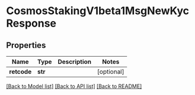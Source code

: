 # CosmosStakingV1beta1MsgNewKycResponse

## Properties
Name | Type | Description | Notes
------------ | ------------- | ------------- | -------------
**retcode** | **str** |  | [optional] 

[[Back to Model list]](../README.md#documentation-for-models) [[Back to API list]](../README.md#documentation-for-api-endpoints) [[Back to README]](../README.md)

